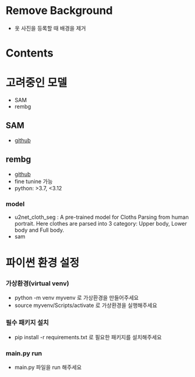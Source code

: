 # Remove Background 
- 옷 사진을 등록할 때 배경을 제거
# Contents

# 고려중인 모델
- SAM
- rembg
## SAM
- [github](https://github.com/facebookresearch/segment-anything)
## rembg
- [github](https://github.com/danielgatis/rembg)
- fine tunine 가능
- python: >3.7, <3.12
### model
- u2net_cloth_seg :  A pre-trained model for Cloths Parsing from human portrait. Here clothes are parsed into 3 category: Upper body, Lower body and Full body.
- sam






# 파이썬 환경 설정
### 가상환경(virtual venv)
- python -m venv myvenv 로 가상환경을 만들어주세요
- source myvenv/Scripts/activate 로 가상환경을 실행해주세요
### 필수 패키지 설치
- pip install -r requirements.txt 로 필요한 패키지를 설치해주세요
### main.py run
- main.py 파일을 run 해주세요